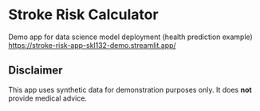 
# Stroke Risk Calculator

Demo app for data science model deployment (health prediction example)
https://stroke-risk-app-skl132-demo.streamlit.app/

## Disclaimer
This app uses synthetic data for demonstration purposes only.
It does **not** provide medical advice.
